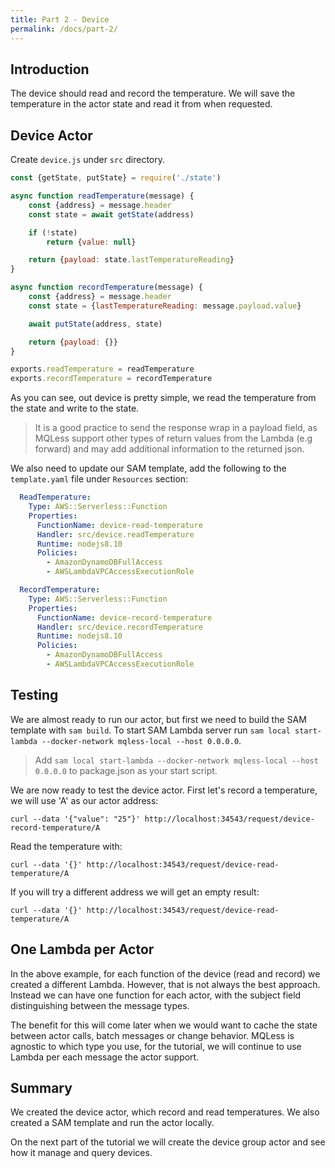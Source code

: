 ```yaml
---
title: Part 2 - Device
permalink: /docs/part-2/
---
```


## Introduction

The device should read and record the temperature.
We will save the temperature in the actor state and read it from when requested.

## Device Actor

Create `device.js` under `src` directory.

```javascript
const {getState, putState} = require('./state')

async function readTemperature(message) {
    const {address} = message.header
    const state = await getState(address)

    if (!state)
        return {value: null}

    return {payload: state.lastTemperatureReading}
}

async function recordTemperature(message) {
    const {address} = message.header
    const state = {lastTemperatureReading: message.payload.value}

    await putState(address, state)

    return {payload: {}}
}

exports.readTemperature = readTemperature
exports.recordTemperature = recordTemperature
```

As you can see, out device is pretty simple, we read the temperature from the state and write to the state.

> It is a good practice to send the response wrap in a payload field, as MQLess support other types of return values from the Lambda (e.g forward) and may add additional information to the returned json.

We also need to update our SAM template, add the following to the `template.yaml` file under `Resources` section:

```yaml
  ReadTemperature:
    Type: AWS::Serverless::Function
    Properties:
      FunctionName: device-read-temperature
      Handler: src/device.readTemperature
      Runtime: nodejs8.10
      Policies:
        - AmazonDynamoDBFullAccess
        - AWSLambdaVPCAccessExecutionRole

  RecordTemperature:
    Type: AWS::Serverless::Function
    Properties:
      FunctionName: device-record-temperature        
      Handler: src/device.recordTemperature
      Runtime: nodejs8.10
      Policies:
        - AmazonDynamoDBFullAccess
        - AWSLambdaVPCAccessExecutionRole
```      

## Testing

We are almost ready to run our actor, but first we need to build the SAM template with `sam build`.
To start SAM Lambda server run `sam local start-lambda --docker-network mqless-local --host 0.0.0.0`.

> Add `sam local start-lambda --docker-network mqless-local --host 0.0.0.0` to package.json as your start script.

We are now ready to test the device actor. First let's record a temperature, we will use 'A' as our actor address:

```shell
curl --data '{"value": "25"}' http://localhost:34543/request/device-record-temperature/A
```

Read the temperature with:
```shell
curl --data '{}' http://localhost:34543/request/device-read-temperature/A
```

If you will try a different address we will get an empty result:
```shell
curl --data '{}' http://localhost:34543/request/device-read-temperature/A
```

## One Lambda per Actor

In the above example, for each function of the device (read and record) we created a different Lambda.
However, that is not always the best approach. Instead we can have one function for each actor, with the subject field distinguishing between the message types.

The benefit for this will come later when we would want to cache the state between actor calls, batch messages or change behavior.
MQLess is agnostic to which type you use, for the tutorial, we will continue to use Lambda per each message the actor support.

## Summary

We created the device actor, which record and read temperatures.
We also created a SAM template and run the actor locally.

On the next part of the tutorial we will create the device group actor and see how it manage and query devices.
